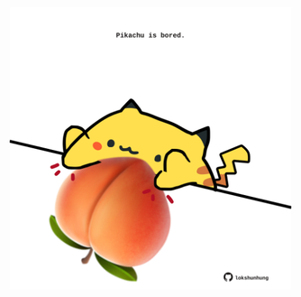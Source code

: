 <!-- built at 27/11/2021, 01:44:04 UTC -->
<p align="center">
  <img width="500" height="500" src="./ReadmeImage.svg">
</p>
